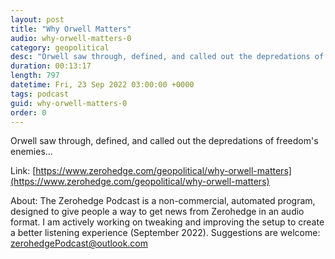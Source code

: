 ```yaml
---
layout: post
title: "Why Orwell Matters"
audio: why-orwell-matters-0
category: geopolitical
desc: "Orwell saw through, defined, and called out the depredations of freedom's enemies..."
duration: 00:13:17
length: 797
datetime: Fri, 23 Sep 2022 03:00:00 +0000
tags: podcast
guid: why-orwell-matters-0
order: 0
---
```

Orwell saw through, defined, and called out the depredations of freedom's enemies...

Link: [https://www.zerohedge.com/geopolitical/why-orwell-matters](https://www.zerohedge.com/geopolitical/why-orwell-matters)

About: The Zerohedge Podcast is a non-commercial, automated program, designed to give people a way to get news from Zerohedge in an audio format.  I am actively working on tweaking and improving the setup to create a better listening experience (September 2022).  Suggestions are welcome: [zerohedgePodcast@outlook.com](mailto:zerohedgePodcast@outlook.com)